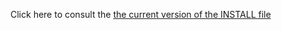 Click here to consult the [the current version of the INSTALL file](https://code.google.com/p/uima-shell/source/browse/trunk/INSTALL)
